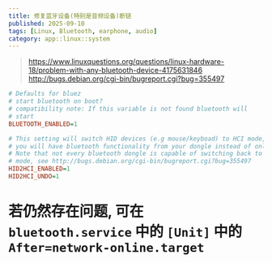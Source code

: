 ```yaml
---
title: 修复蓝牙设备(特别是音频设备)断链
published: 2025-09-10
tags: [Linux, Bluetooth, earphone, audio]
category: app::linux::system
---
```


> <https://www.linuxquestions.org/questions/linux-hardware-18/problem-with-any-bluetooth-device-4175631846>  
> <http://bugs.debian.org/cgi-bin/bugreport.cgi?bug=355497>

```ini
# Defaults for bluez
# start bluetooth on boot?
# compatibility note: If this variable is not found bluetooth will
# start
BLUETOOTH_ENABLED=1

# This setting will switch HID devices (e.g mouse/keyboad) to HCI mode, that is
# you will have bluetooth functionality from your dongle instead of only HID.
# Note that not every bluetooth dongle is capable of switching back to HID
# mode, see http://bugs.debian.org/cgi-bin/bugreport.cgi?bug=355497
HID2HCI_ENABLED=1
HID2HCI_UNDO=1
```

# 若仍然存在问题, 可在 `bluetooth.service` 中的 `[Unit]` 中的 `After=network-online.target`
